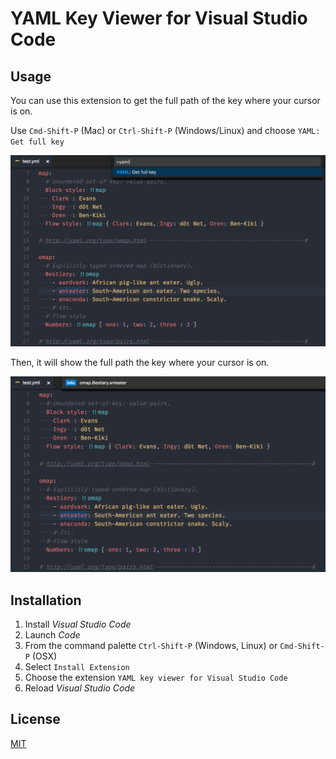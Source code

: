 # YAML Key Viewer for Visual Studio Code

## Usage

You can use this extension to get the full path of the key where your cursor is on.

Use `Cmd-Shift-P` (Mac) or `Ctrl-Shift-P` (Windows/Linux) and choose `YAML: Get full key`

![command](screenshots/command.png)

Then, it will show the full path the key where your cursor is on.

![result](screenshots/result.png)

## Installation

1. Install *Visual Studio Code*
2. Launch *Code*
3. From the command palette `Ctrl-Shift-P` (Windows, Linux) or `Cmd-Shift-P` (OSX)
4. Select `Install Extension`
5. Choose the extension `YAML key viewer for Visual Studio Code`
6. Reload *Visual Studio Code*

## License
[MIT](LICENSE.md)

